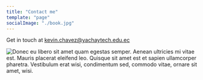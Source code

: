 ```yaml
---
title: "Contact me"
template: "page"
socialImage: "./book.jpg"
---
```


Get in touch at kevin.chavez@yachaytech.edu.ec

![Donec eu libero sit amet quam egestas semper. Aenean ultricies mi vitae est. Mauris placerat eleifend leo. Quisque sit amet est et sapien ullamcorper pharetra. Vestibulum erat wisi, condimentum sed, commodo vitae, ornare sit amet, wisi.](/book.jpg)
